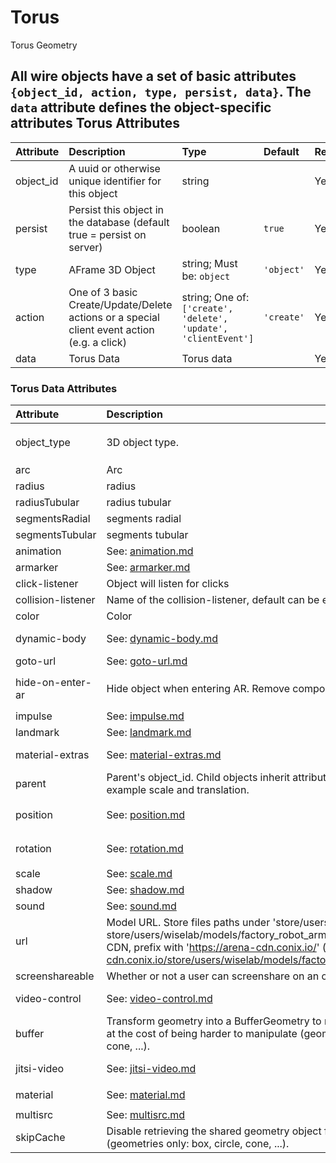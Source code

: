 
Torus
=====


Torus Geometry

All wire objects have a set of basic attributes ```{object_id, action, type, persist, data}```. The ```data``` attribute defines the object-specific attributes
Torus Attributes
----------------

|Attribute|Description|Type|Default|Required|
| :--- | :--- | :--- | :--- | :--- |
|object_id|A uuid or otherwise unique identifier for this object|string||Yes|
|persist|Persist this object in the database (default true = persist on server)|boolean|```true```|Yes|
|type|AFrame 3D Object|string; Must be: ```object```|```'object'```|Yes|
|action|One of 3 basic Create/Update/Delete actions or a special client event action (e.g. a click)|string; One of: ```['create', 'delete', 'update', 'clientEvent']```|```'create'```|Yes|
|data|Torus Data|Torus data||Yes|

### Torus Data Attributes

|Attribute|Description|Type|Default|Required|
| :--- | :--- | :--- | :--- | :--- |
|object_type|3D object type.|string; Must be: ```torus```|```torus```|Yes|
|arc|Arc|number|```360```|No|
|radius|radius|number|```1```|Yes|
|radiusTubular|radius tubular|number|```0.2```|No|
|segmentsRadial|segments radial|number|```36```|No|
|segmentsTubular|segments tubular|number|```32```|No|
|animation|See: [animation.md](animation.md)|animation||No|
|armarker|See: [armarker.md](armarker.md)|armarker||No|
|click-listener|Object will listen for clicks|boolean||No|
|collision-listener|Name of the collision-listener, default can be empty string|string||No|
|color|Color|string|```'#ffa500'```|No|
|dynamic-body|See: [dynamic-body.md](dynamic-body.md)|dynamic-body||No|
|goto-url|See: [goto-url.md](goto-url.md)|goto-url||No|
|hide-on-enter-ar|Hide object when entering AR. Remove component to *not* hide|boolean; Must be: ```True```|```True```|No|
|impulse|See: [impulse.md](impulse.md)|impulse||No|
|landmark|See: [landmark.md](landmark.md)|landmark||No|
|material-extras|See: [material-extras.md](material-extras.md)|material-extras||No|
|parent|Parent's object_id. Child objects inherit attributes of their parent, for example scale and translation.|string||No|
|position|See: [position.md](position.md)|position|```{'x': 0, 'y': 0, 'z': 0}```|No|
|rotation|See: [rotation.md](rotation.md)|rotation|```{'x': 0, 'y': 0, 'z': 0}```|No|
|scale|See: [scale.md](scale.md)|scale||No|
|shadow|See: [shadow.md](shadow.md)|shadow||No|
|sound|See: [sound.md](sound.md)|sound||No|
|url|Model URL. Store files paths under 'store/users/<username>' (e.g. store/users/wiselab/models/factory_robot_arm/scene.gltf); to use CDN, prefix with 'https://arena-cdn.conix.io/' (e.g. https://arena-cdn.conix.io/store/users/wiselab/models/factory_robot_arm/scene.gltf)|string||No|
|screenshareable|Whether or not a user can screenshare on an object|boolean|```True```|No|
|video-control|See: [video-control.md](video-control.md)|video-control||No|
|buffer|Transform geometry into a BufferGeometry to reduce memory usage at the cost of being harder to manipulate (geometries only: box, circle, cone, ...).|boolean|```true```|No|
|jitsi-video|See: [jitsi-video.md](jitsi-video.md)|jitsi-video||No|
|material|See: [material.md](material.md)|material|```{'color': '#7f7f7f'}```|No|
|multisrc|See: [multisrc.md](multisrc.md)|multisrc||No|
|skipCache|Disable retrieving the shared geometry object from the cache. (geometries only: box, circle, cone, ...).|boolean|```true```|No|
